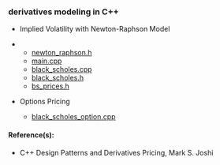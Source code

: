 ### derivatives modeling in C++

- Implied Volatility with Newton-Raphson Model 
-  
     - [newton_raphson.h](https://github.com/manuelmusngi/derivatives-modeling/blob/main/newton_raphson.h)
     - [main.cpp](https://github.com/manuelmusngi/derivatives-modeling/blob/main/main.h)
     - [black_scholes.cpp](https://github.com/manuelmusngi/derivatives-modeling/blob/main/black_scholes.cpp)
     - [black_scholes.h](https://github.com/manuelmusngi/derivatives-modeling/blob/main/black_scholes.h)
     - [bs_prices.h](https://github.com/manuelmusngi/derivatives-modeling/blob/main/bs_prices.h)
    
- Options Pricing
     - [black_scholes_option.cpp](https://github.com/manuelmusngi/derivatives-modeling/blob/main/black_scholes_option.cpp)
     
#### Reference(s):

- C++ Design Patterns and Derivatives Pricing, Mark S. Joshi
